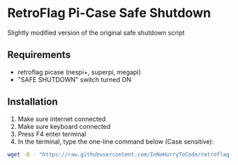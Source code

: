 # RetroFlag Pi-Case Safe Shutdown
Slightly modified version of the original safe shutdown script

## Requirements
- retroflag picase (nespi+, superpi, megapi)
- "SAFE SHUTDOWN" switch turned ON

## Installation
1. Make sure internet connected
2. Make sure keyboard connected
3. Press F4 enter terminal
4. In the terminal, type the one-line command below (Case sensitive):
```bash
wget -O - "https://raw.githubusercontent.com/InNoHurryToCode/retroflag-picase/master/install.sh" | sudo bash
```
